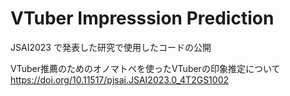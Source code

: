 # VTuber Impresssion Prediction
JSAI2023 で発表した研究で使用したコードの公開

VTuber推薦のためのオノマトペを使ったVTuberの印象推定について
https://doi.org/10.11517/pjsai.JSAI2023.0_4T2GS1002
